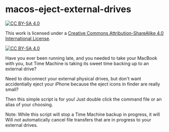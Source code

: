 # macos-eject-external-drives

[![CC BY-SA 4.0][cc-by-sa-shield]][cc-by-sa]

This work is licensed under a
[Creative Commons Attribution-ShareAlike 4.0 International License][cc-by-sa].

[![CC BY-SA 4.0][cc-by-sa-image]][cc-by-sa]

[cc-by-sa]: http://creativecommons.org/licenses/by-sa/4.0/
[cc-by-sa-image]: https://licensebuttons.net/l/by-sa/4.0/88x31.png
[cc-by-sa-shield]: https://img.shields.io/badge/License-CC%20BY--SA%204.0-lightgrey.svg

Have you ever been running late, and you needed to take your MacBook with you, but Time 
Machine is taking its sweet time backing up to an external drive?

Need to disconnect your external physical drives, but don't want accidentially eject 
your iPhone because the eject icons in finder are really small?

Then this simple script is for you!  Just double click the command file or an alias of
your choosing.

Note: While this script will stop a Time Machine backup in progress, it will Will *not* 
automatically cancel file transfers that are in progress to your external drives.
